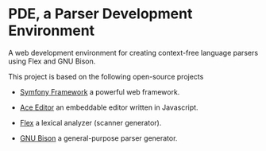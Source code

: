 # PDE, a Parser Development Environment 
A web development environment for creating context-free language parsers using Flex and GNU Bison.


This project is based on the following open-source projects

* [Symfony Framework](http://symfony.com/) a powerful web framework.

* [Ace Editor](http://ace.c9.io/) an embeddable editor written in Javascript.

* [Flex](http://flex.sourceforge.net/) a lexical analyzer (scanner generator).

* [GNU Bison](http://www.gnu.org/software/bison/) a general-purpose parser generator.

